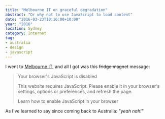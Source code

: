 ```yaml
---
title: "Melbourne IT on graceful degradation"
abstract: "Or why not to use JavaScript to load content"
date: "2016-03-23T10:16:00+10:00"
year: "2016"
location: Sydney
category: Internet
tag:
- australia
- design
- javascript
---
```

I went to [Melbourne IT], and all I got was this <del>fridge magnet</del> message:

> Your browser's JavaScript is disabled
> 
> This website requires JavaScript. Please enable it in your browser's 
> settings, options or preferences, and refresh the page.
>
> Learn how to enable JavaScript in your browser

As I've learned to say since coming back to Australia: *"yeah nah!"*

[Melbourne IT]: https://www.melbourneit.com.au/

